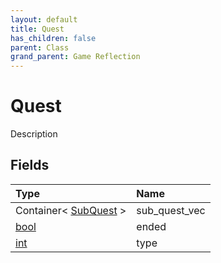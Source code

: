 ```yaml
---
layout: default
title: Quest
has_children: false
parent: Class
grand_parent: Game Reflection
---
```

# Quest
Description 

## Fields

| Type | Name |
|:----------|:--------------|
| Container< [SubQuest](/riftbreaker-wiki/docs/game-reflection/classes/sub_quest/) > | sub_quest_vec |
| [bool](/riftbreaker-wiki/docs/game-reflection/components/bool/) | ended |
| [int](/riftbreaker-wiki/docs/game-reflection/enums/int/) | type |

